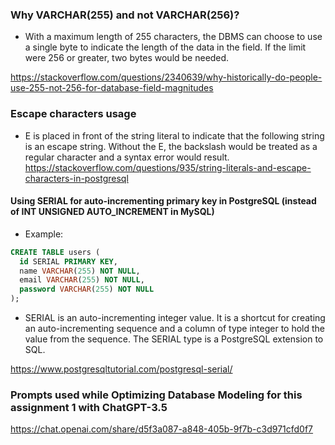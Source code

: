 ### Why VARCHAR(255) and not VARCHAR(256)?
- With a maximum length of 255 characters, the DBMS can choose to use a single byte to indicate the length of the data in the field. If the limit were 256 or greater, two bytes would be needed.

https://stackoverflow.com/questions/2340639/why-historically-do-people-use-255-not-256-for-database-field-magnitudes

### Escape characters usage
- E is placed in front of the string literal to indicate that the following string is an escape string. Without the E, the backslash would be treated as a regular character and a syntax error would result.
https://stackoverflow.com/questions/935/string-literals-and-escape-characters-in-postgresql

#### Using SERIAL for auto-incrementing primary key in PostgreSQL (instead of INT UNSIGNED AUTO_INCREMENT in MySQL)
- Example:
```sql
CREATE TABLE users (
  id SERIAL PRIMARY KEY,
  name VARCHAR(255) NOT NULL,
  email VARCHAR(255) NOT NULL,
  password VARCHAR(255) NOT NULL
);
```
- SERIAL is an auto-incrementing integer value. It is a shortcut for creating an auto-incrementing sequence and a column of type integer to hold the value from the sequence. The SERIAL type is a PostgreSQL extension to SQL.

https://www.postgresqltutorial.com/postgresql-serial/


### Prompts used while Optimizing Database Modeling for this assignment 1 with ChatGPT-3.5 
https://chat.openai.com/share/d5f3a087-a848-405b-9f7b-c3d971cfd0f7